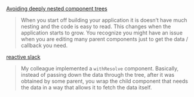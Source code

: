 [Avoiding deeply nested component trees](https://medium.com/@RubenOostinga/avoiding-deeply-nested-component-trees-973edb632991)

> When you start off building your application it is doesn’t have much nesting and the code is easy to read. This changes when the application starts to grow. You recognize you might have an issue when you are editing many parent components just to get the data / callback you need.

[reactive slack](https://reactivepodcast.slack.com/archives/C08MWMGDA/p1498131721587548)

> My colleague implemented a `withResolve` component. Basically, instead of passing down the data through the tree, after it was obtained by some parent, you wrap the child component that needs the data in a way that allows it to fetch the data itself.




